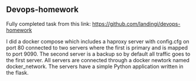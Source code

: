 Devops-homework
-----------
Fully completed task from this link: https://github.com/landingi/devops-homework

I did a docker compose which includes a haproxy server with config.cfg on port 80 connected to two servers where the first is primary and is mapped to port 9090.
The second server is a backup so by default all traffic goes to the first server. All servers are connected through a docker newtork named docker_network.
The servers have a simple Python application written in the flask.
